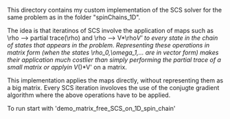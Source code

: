 This directory contains my custom implementation of the SCS solver for the same problem as in the folder "spinChains_1D".

The idea is that iteratinos of SCS involve the application of maps such as \rho --> partial trace(\rho) and \rho --> V*\rho*V' to every state in the chain of states that appears in the problem. 
Representing these operations in matrix form (when the states \rho_0,\omega_1,... are in vector form) makes their application much costlier than simply performing the partial trace of a small matrix or applyin V*()*V' on a matrix.

This implementation applies the maps directly, without representing them as a big matrix. 
Every SCS iteration involoves the use of the conjugte gradient algorithm where the above operations have to be applied.

To run start with 'demo_matrix_free_SCS_on_1D_spin_chain'


